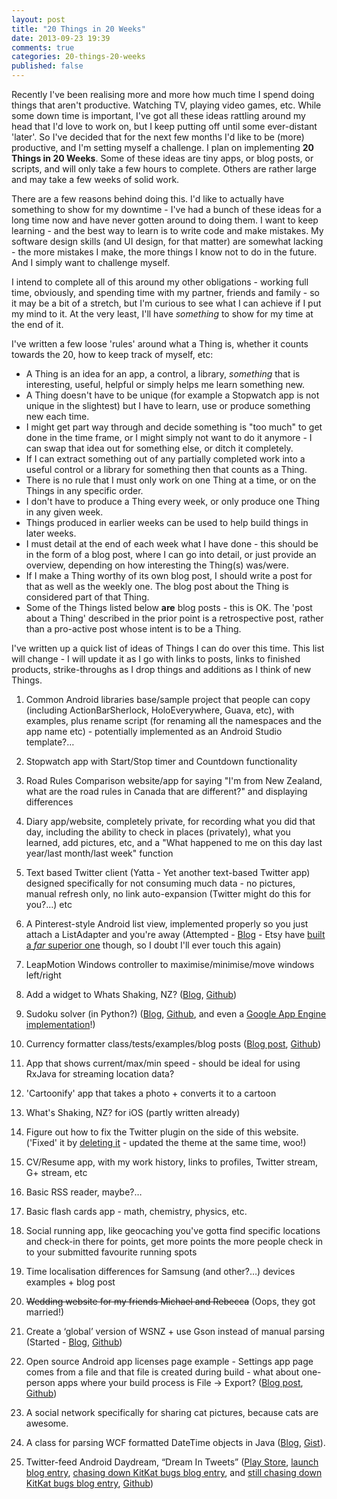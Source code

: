 ```yaml
---
layout: post
title: "20 Things in 20 Weeks"
date: 2013-09-23 19:39
comments: true
categories: 20-things-20-weeks
published: false
---
```


Recently I've been realising more and more how much time I spend doing things that aren't productive. Watching TV, playing video games, etc. While some down time is important, I've got all these ideas rattling around my head that I'd love to work on, but I keep putting off until some ever-distant 'later'. So I've decided that for the next few months I'd like to be (more) productive, and I'm setting myself a challenge. I plan on implementing **20 Things in 20 Weeks**. Some of these ideas are tiny apps, or blog posts, or scripts, and will only take a few hours to complete. Others are rather large and may take a few weeks of solid work.

<!-- more -->

There are a few reasons behind doing this. I'd like to actually have something to show for my downtime - I've had a bunch of these ideas for a long time now and have never gotten around to doing them. I want to keep learning - and the best way to learn is to write code and make mistakes. My software design skills (and UI design, for that matter) are somewhat lacking - the more mistakes I make, the more things I know not to do in the future. And I simply want to challenge myself.

I intend to complete all of this around my other obligations - working full time, obviously, and spending time with my partner, friends and family - so it may be a bit of a stretch, but I'm curious to see what I can achieve if I put my mind to it. At the very least, I'll have _something_ to show for my time at the end of it.

I've written a few loose 'rules' around what a Thing is, whether it counts towards the 20, how to keep track of myself, etc:

- A Thing is an idea for an app, a control, a library, _something_ that is interesting, useful, helpful or simply helps me learn something new.
- A Thing doesn't have to be unique (for example a Stopwatch app is not unique in the slightest) but I have to learn, use or produce something new each time.
- I might get part way through and decide something is "too much" to get done in the time frame, or I might simply not want to do it anymore - I can swap that idea out for something else, or ditch it completely. 
- If I can extract something out of any partially completed work into a useful control or a library for something then that counts as a Thing.
- There is no rule that I must only work on one Thing at a time, or on the Things in any specific order. 
- I don't have to produce a Thing every week, or only produce one Thing in any given week. 
- Things produced in earlier weeks can be used to help build things in later weeks. 
- I must detail at the end of each week what I have done - this should be in the form of a blog post, where I can go into detail, or just provide an overview, depending on how interesting the Thing(s) was/were. 
- If I make a Thing worthy of its own blog post, I should write a post for that as well as the weekly one. The blog post about the Thing is considered part of that Thing. 
- Some of the Things listed below __are__ blog posts - this is OK. The 'post about a Thing' described in the prior point is a retrospective post, rather than a pro-active post whose intent is to be a Thing.

I've written up a quick list of ideas of Things I can do over this time. This list will change - I will update it as I go with links to posts, links to finished products, strike-throughs as I drop things and additions as I think of new Things.

1. Common Android libraries base/sample project that people can copy (including ActionBarSherlock, HoloEverywhere, Guava, etc), with examples, plus rename script (for renaming all the namespaces and the app name etc) - potentially implemented as an Android Studio template?…

2. Stopwatch app with Start/Stop timer and Countdown functionality

3. Road Rules Comparison website/app for saying "I'm from New Zealand, what are the road rules in Canada that are different?" and displaying differences

4. Diary app/website, completely private, for recording what you did that day, including the ability to check in places (privately), what you learned, add pictures, etc, and a "What happened to me on this day last year/last month/last week" function

5. Text based Twitter client (Yatta - Yet another text-based Twitter app) designed specifically for not consuming much data - no pictures, manual refresh only, no link auto-expansion (Twitter might do this for you?…) etc

6. A Pinterest-style Android list view, implemented properly so you just attach a ListAdapter and you're away (Attempted - [Blog](../../../10/07/20-things-week-2/) - Etsy have [built a _far_ superior one](https://github.com/etsy/AndroidStaggeredGrid) though, so I doubt I'll ever touch this again)

7. LeapMotion Windows controller to maximise/minimise/move windows left/right

8. Add a widget to Whats Shaking, NZ? ([Blog](../../../../2014/01/01/20-things-weeks-13-and-14/), [Github](https://github.com/adamsp/wsnz-android/commit/813d1ec9a60c01277dad256877aacfe5b4e3178a))

9. Sudoku solver (in Python?) ([Blog](http://speakman.dev/blog/2014/01/20/20-things-week-17/), [Github](https://github.com/adamsp/sudoku-solver), and even a [Google App Engine implementation](https://github.com/adamsp/sudoku-solver-gae)!)
 
10. Currency formatter class/tests/examples/blog posts ([Blog post](../../../10/21/android-currency-localisation-hell/), [Github](https://github.com/adamsp/CurrencyFormattingDemo))

11. App that shows current/max/min speed - should be ideal for using RxJava for streaming location data?

12. 'Cartoonify' app that takes a photo + converts it to a cartoon

13. What's Shaking, NZ? for iOS (partly written already)

14. Figure out how to fix the Twitter plugin on the side of this website. ('Fixed' it by [deleting it](https://github.com/adamsp/speakman-website/commit/7b87a9597e0505c668bd65a4114b3009452fc2d9) - updated the theme at the same time, woo!)

15. CV/Resume app, with my work history, links to profiles, Twitter stream, G+ stream, etc

16. Basic RSS reader, maybe?…

17. Basic flash cards app - math, chemistry, physics, etc.

18. Social running app, like geocaching you've gotta find specific locations and check-in there for points, get more points the more people check in to your submitted favourite running spots

19. Time localisation differences for Samsung (and other?…) devices examples + blog post

20. <del>Wedding website for my friends Michael and Rebecca</del> (Oops, they got married!)

21. Create a ‘global’ version of WSNZ + use Gson instead of manual parsing (Started - [Blog](../../../../2014/01/01/20-things-weeks-13-and-14/), [Github](https://github.com/adamsp/WhatsShaking))

22. Open source Android app licenses page example - Settings app page comes from a file and that file is created during build - what about one-person apps where your build process is File -> Export? ([Blog post](../../24/android-open-source-licenses-page/), [Github](https://github.com/adamsp/AndroidLicensesPage))

23. A social network specifically for sharing cat pictures, because cats are awesome.

24. A class for parsing WCF formatted DateTime objects in Java ([Blog](../../../10/14/20-things-week-3/), [Gist](https://gist.github.com/adamsp/6914482)).

25. Twitter-feed Android Daydream, “Dream In Tweets” ([Play Store](https://play.google.com/store/apps/details?id=nz.net.speakman.android.dreamintweets), [launch blog entry](../../../10/28/20-things-week-5/), [chasing down KitKat bugs blog entry](../../../12/02/20-things-week-10/), and [still chasing down KitKat bugs blog entry](../../../12/09/20-things-week-11/), [Github](https://github.com/adamsp/DreamInTweets))

